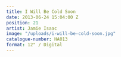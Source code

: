 ```yaml
---
title: I Will Be Cold Soon
date: 2013-06-24 15:04:00 Z
position: 21
artist: Jamie Isaac
image: "/uploads/i-will-be-cold-soon.jpg"
catalogue-number: HA013
format: 12" / Digital
---
```


